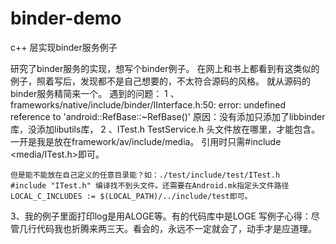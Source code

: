 binder-demo
===========

c++ 层实现binder服务例子

研究了binder服务的实现，想写个binder例子。
在网上和书上都看到有这类似的例子，照着写后，发现都不是自己想要的，不太符合源码的风格。
就从源码的binder服务精简来一个。
遇到的问题：
1 、frameworks/native/include/binder/IInterface.h:50: error: undefined reference to 'android::RefBase::~RefBase()'
    原因：没有添加只添加了libbinder 库，没添加libutils库，
2 、ITest.h TestService.h 头文件放在哪里，才能包含。
    一开是我是放在framework/av/include/media。
    引用时只需#include <media/ITest.h>即可。

    但是能不能放在自己定义的任意目录能？如：./test/include/test/ITest.h 
    #include "ITest.h" 编译找不到头文件。还需要在Android.mk指定头文件路径 
    LOCAL_C_INCLUDES := $(LOCAL_PATH)/../include/test即可。
3、我的例子里面打印log是用ALOGE等。有的代码库中是LOGE
写例子心得：尽管几行代码我也折腾来两三天。看会的，永远不一定就会了，动手才是应道理。



